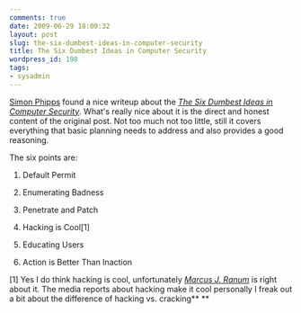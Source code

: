 ```yaml
---
comments: true
date: 2009-06-29 18:00:32
layout: post
slug: the-six-dumbest-ideas-in-computer-security
title: The Six Dumbest Ideas in Computer Security
wordpress_id: 198
tags:
- sysadmin
---
```


[Simon Phipps](http://www.webmink.net/speaker.htm) found a nice writeup about the [_The Six Dumbest Ideas in Computer Security_](http://www.ranum.com/security/computer_security/editorials/dumb/). What's really nice about it is the direct and honest content of the original post. Not too much not too little, still it covers everything that basic planning needs to address and also provides a good reasoning.

The six points are:



	
  1. Default Permit

	
  2. Enumerating Badness

	
  3. Penetrate and Patch

	
  4. Hacking is Cool[1]

	
  5. Educating Users

	
  6. Action is Better Than Inaction


[1] Yes I do think hacking is cool, unfortunately [_Marcus J. Ranum_](http://www.ranum.com/) is right about it. The media reports about hacking make it cool personally I freak out a bit about the difference of hacking vs. cracking**
**
